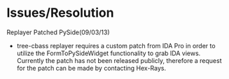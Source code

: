 # Issues/Resolution #

Replayer Patched PySide(09/03/13)
  * tree-cbass replayer requires a custom patch from IDA Pro in order to utilize the FormToPySideWidget functionality to grab IDA views. Currently the patch has not been released publicly, therefore a request for the patch can be made by contacting Hex-Rays.